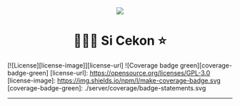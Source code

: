 <div align="center">
  <img src="https://cdn.discordapp.com/attachments/715546353304076350/717318623617744906/heartbeatlogo.png">
</div>

<h1 align="center">👨🏼‍⚕️ Si Cekon ⭐️</h1>

[![License][license-image]][license-url]
![Coverage badge green][coverage-badge-green]
[license-url]: https://opensource.org/licenses/GPL-3.0
[license-image]: https://img.shields.io/npm/l/make-coverage-badge.svg
[coverage-badge-green]: ./server/coverage/badge-statements.svg

---
